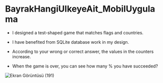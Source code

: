 # BayrakHangiUlkeyeAit_MobilUygulama

- I designed a test-shaped game that matches flags and countries.

- I have benefited from SQLite database work in my design.

- According to your wrong or correct answer, the values in the counters increase.

- When the game is over, you can see how many % you have succeeded?




![Ekran Görüntüsü (191)](https://user-images.githubusercontent.com/109277079/222280486-6209af4c-a835-4c41-93e6-cc59823e7f60.png)













